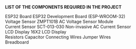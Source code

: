   **LIST OF THE COMPONENTS REQUIRED IN THE PROJECT**
  
  ESP32 Board	ESP32 Development Board (ESP-WROOM-32)	
	Voltage Sensor	ZMPT101B AC Voltage Sensor Module	
	Current Sensor	SCT-013-030 Non-invasive AC Current Sensor	
	LCD Display	16X2  LCD Display	
	Resistors
  Capacitor	
	Connecting Wires	Jumper Wires	
	Breadboard	
